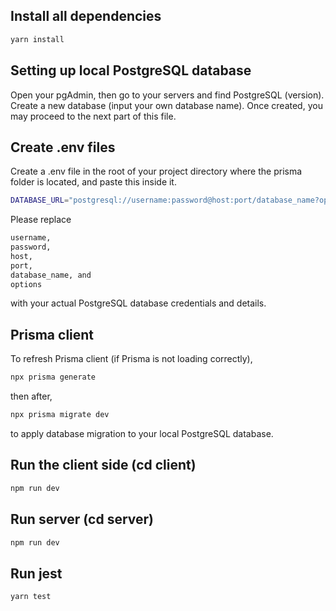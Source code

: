 ## Install all dependencies

```bash
yarn install
```

## Setting up local PostgreSQL database

Open your pgAdmin, then go to your servers and find PostgreSQL (version).
Create a new database (input your own database name).
Once created, you may proceed to the next part of this file.

## Create .env files

Create a .env file in the root of your project directory where the prisma folder is located, and paste this inside it.

```bash
DATABASE_URL="postgresql://username:password@host:port/database_name?options";
```

Please replace 
```bash
username, 
password, 
host, 
port, 
database_name, and 
options
```
with your actual PostgreSQL database credentials and details.

## Prisma client

To refresh Prisma client (if Prisma is not loading correctly),

```bash
npx prisma generate
```

then after,

```bash
npx prisma migrate dev
```

to apply database migration to your local PostgreSQL database.

## Run the client side (cd client)

```bash
npm run dev
```

## Run server (cd server)

```bash
npm run dev
```

## Run jest

```bash
yarn test
```